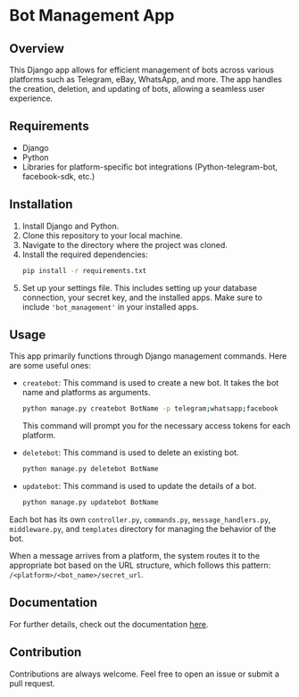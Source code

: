 # Bot Management App

## Overview

This Django app allows for efficient management of bots across various platforms such as Telegram, eBay, WhatsApp, and more. The app handles the creation, deletion, and updating of bots, allowing a seamless user experience.

## Requirements

- Django
- Python
- Libraries for platform-specific bot integrations (Python-telegram-bot, facebook-sdk, etc.)

## Installation

1. Install Django and Python.
2. Clone this repository to your local machine.
3. Navigate to the directory where the project was cloned.
4. Install the required dependencies: 
    ```sh
    pip install -r requirements.txt
    ```
5. Set up your settings file. This includes setting up your database connection, your secret key, and the installed apps. Make sure to include `'bot_management'` in your installed apps.

## Usage

This app primarily functions through Django management commands. Here are some useful ones:

- `createbot`: This command is used to create a new bot. It takes the bot name and platforms as arguments.
    ```sh
    python manage.py createbot BotName -p telegram;whatsapp;facebook
    ```
    This command will prompt you for the necessary access tokens for each platform.

- `deletebot`: This command is used to delete an existing bot.
    ```sh
    python manage.py deletebot BotName
    ```

- `updatebot`: This command is used to update the details of a bot.
    ```sh
    python manage.py updatebot BotName
    ```

Each bot has its own `controller.py`, `commands.py`, `message_handlers.py`, `middleware.py`, and `templates` directory for managing the behavior of the bot.

When a message arrives from a platform, the system routes it to the appropriate bot based on the URL structure, which follows this pattern: `/<platform>/<bot_name>/secret_url`.

## Documentation

For further details, check out the documentation [here](link_to_documentation).

## Contribution

Contributions are always welcome. Feel free to open an issue or submit a pull request.

